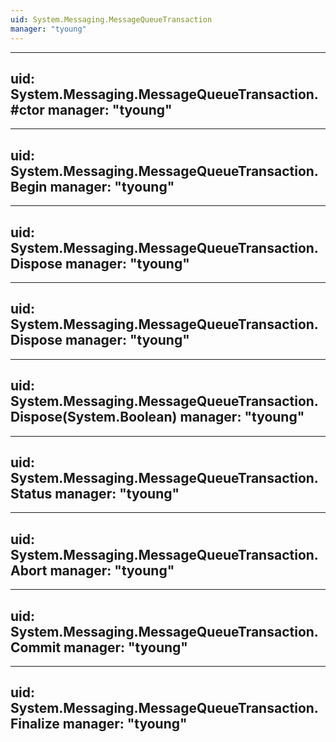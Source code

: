 ```yaml
---
uid: System.Messaging.MessageQueueTransaction
manager: "tyoung"
---
```


---
uid: System.Messaging.MessageQueueTransaction.#ctor
manager: "tyoung"
---

---
uid: System.Messaging.MessageQueueTransaction.Begin
manager: "tyoung"
---

---
uid: System.Messaging.MessageQueueTransaction.Dispose
manager: "tyoung"
---

---
uid: System.Messaging.MessageQueueTransaction.Dispose
manager: "tyoung"
---

---
uid: System.Messaging.MessageQueueTransaction.Dispose(System.Boolean)
manager: "tyoung"
---

---
uid: System.Messaging.MessageQueueTransaction.Status
manager: "tyoung"
---

---
uid: System.Messaging.MessageQueueTransaction.Abort
manager: "tyoung"
---

---
uid: System.Messaging.MessageQueueTransaction.Commit
manager: "tyoung"
---

---
uid: System.Messaging.MessageQueueTransaction.Finalize
manager: "tyoung"
---
